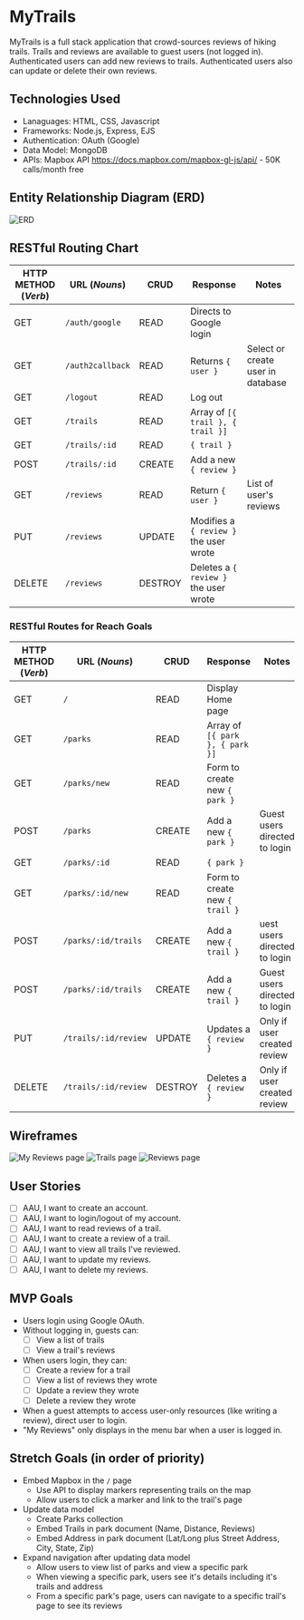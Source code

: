 # MyTrails
MyTrails is a full stack application that crowd-sources reviews of hiking trails. Trails and reviews are available to guest users (not logged in). Authenticated users can add new reviews to trails. Authenticated users also can update or delete their own reviews.

## Technologies Used
* Lanaguages: HTML, CSS, Javascript
* Frameworks: Node.js, Express, EJS
* Authentication: OAuth (Google)
* Data Model: MongoDB
* APIs: Mapbox API
https://docs.mapbox.com/mapbox-gl-js/api/ - 50K calls/month free

## Entity Relationship Diagram (ERD)
![ERD](wireframes/ERD.png)

## RESTful Routing Chart
| HTTP METHOD (_Verb_) | URL (_Nouns_)     | CRUD    | Response          | Notes        |
| -------------------- | ----------------- | ------- | ----------------- | ------------ |
| GET | `/auth/google` | READ | Directs to Google login | |
| GET | `/auth2callback` | READ | Returns `{ user }` | Select or create user in database |
| GET | `/logout` | READ | Log out
| GET | `/trails` | READ | Array of  `[{ trail }, { trail }]` | |
| GET | `/trails/:id` | READ | `{ trail }` | |
| POST | `/trails/:id` | CREATE | Add a new `{ review }` | |
| GET | `/reviews` | READ | Return `{ user }` | List of user's reviews|
| PUT | `/reviews` | UPDATE | Modifies a `{ review }` the user wrote|  |
| DELETE | `/reviews` | DESTROY | Deletes a `{ review }` the user wrote| |

### RESTful Routes for Reach Goals
| HTTP METHOD (_Verb_) | URL (_Nouns_)     | CRUD    | Response          | Notes        |
| -------------------- | ----------------- | ------- | ----------------- | ------------ |
| GET | `/` | READ | Display Home page|  |
| GET | `/parks` | READ | Array of  `[{ park }, { park }]` | |
| GET | `/parks/new` | READ | Form to create new `{ park }` | |
| POST | `/parks` | CREATE | Add a new `{ park }` | Guest users directed to login |
| GET | `/parks/:id` | READ | `{ park }` | |
| GET | `/parks/:id/new` | READ | Form to create new `{ trail }` | |
| POST | `/parks/:id/trails` | CREATE | Add a new `{ trail }` | uest users directed to login |
| POST | `/parks/:id/trails` | CREATE | Add a new `{ trail }` | Guest users directed to login |
| PUT | `/trails/:id/review` | UPDATE | Updates a `{ review }` | Only if user created review |
| DELETE | `/trails/:id/review` | DESTROY | Deletes a `{ review }` | Only if user created review |

## Wireframes
![My Reviews page](wireframes/my-reviews.png)
![Trails page](wireframes/trail-mvp.png)
![Reviews page](wireframes/reviews-mvp.png)

## User Stories
- [ ] AAU, I want to create an account.
- [ ] AAU, I want to login/logout of my account.
- [ ] AAU, I want to read reviews of a trail.
- [ ] AAU, I want to create a review of a trail.
- [ ] AAU, I want to view all trails I've reviewed.
- [ ] AAU, I want to update my reviews.
- [ ] AAU, I want to delete my reviews.

## MVP Goals
* Users  login using Google OAuth.
* Without logging in, guests can:
    - [ ] View a list of trails
    - [ ] View a trail's reviews
* When users login, they can:
    - [ ] Create a review for a trail
    - [ ] View a list of reviews they wrote
    - [ ] Update a review they wrote
    - [ ] Delete a review they wrote
* When a guest attempts to access user-only resources (like writing a review), direct user to login.
* "My Reviews" only displays in the menu bar when a user is logged in.


## Stretch Goals (in order of priority)
* Embed Mapbox in the `/` page
    * Use API to display markers representing trails on the map
    * Allow users to click a marker and link to the trail's page
* Update data model
    * Create Parks collection
    * Embed Trails in park document (Name, Distance, Reviews)
    * Embed Address in park document (Lat/Long plus Street Address, City, State, Zip)
* Expand navigation after updating data model
    * Allow users to view list of parks and view a specific park
    * When viewing a specific park, users see it's details including it's trails and address
    * From a specific park's page, users can navigate to a specific trail's page to see its reviews

